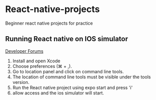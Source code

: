 # React-native-projects
Beginner react native projects for practice

## Running React native on IOS simulator
[Developer Forums](https://forums.developer.apple.com/forums/thread/678469)
1. Install and open Xcode
2. Choose preferences (⌘ + ,).
3. Go to location panel and click on command line tools.
4. The location of command line tools must be visible under the tools version.
5. Run the React native project using expo start and press 'i'
6. allow access and the ios simulator will start.
